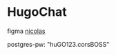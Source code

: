 # HugoChat
figma
[nicolas](https://www.figma.com/file/50LPnzsXiyuAFFxgQnlHzO/Untitled?node-id=0%3A1)


postgres-pw: "huGO123.corsBOSS"
